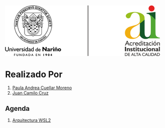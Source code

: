![Principal](img/img01.png)
# Realizado Por
1. [Paula Andrea Cuellar Moreno][00]
1. [Juan Camilo Cruz][01]

## Agenda
1. [Arquitectura WSL2][11]

[00]:https://github.com/Paula717

[01]:https://github.com/JuanC717

[11]:https://github.com/Paula717/Sistema-Operativo-Ubuntu/tree/main/1-VirtualBox
